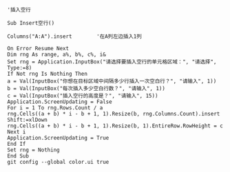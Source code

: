     '插入空行

    Sub Insert空行()

    Columns("A:A").insert        '在A列左边插入1列

    On Error Resume Next
    Dim rng As range, a%, b%, c%, i&
    Set rng = Application.InputBox("请选择要插入空行的单元格区域：", "请选择", Type:=8)
    If Not rng Is Nothing Then
    a = Val(InputBox("你想在目标区域中间隔多少行插入一次空白行？", "请输入", 1))
    b = Val(InputBox("每次插入多少空白行数？", "请输入", 1))
    c = Val(InputBox("插入空行的高度是？", "请输入", 15))
    Application.ScreenUpdating = False
    For i = 1 To rng.Rows.Count / a
    rng.Cells((a + b) * i - b + 1, 1).Resize(b, rng.Columns.Count).insert Shift:=xlDown
    rng.Cells((a + b) * i - b + 1, 1).Resize(b, 1).EntireRow.RowHeight = c
    Next i
    Application.ScreenUpdating = True
    End If
    Set rng = Nothing
    End Sub
    git config --global color.ui true

